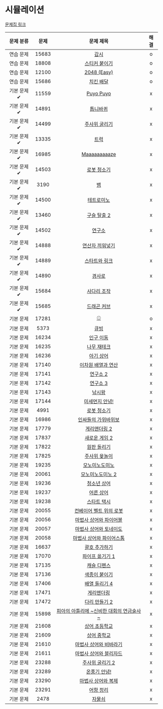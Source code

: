 # 시뮬레이션

[문제집 링크](https://www.acmicpc.net/workbook/view/7316)

| 문제 분류 | 문제 | 문제 제목 | 해결 |
| :--: | :--: | :--: | :--: |
| 연습 문제 | 15683 | [감시](https://www.acmicpc.net/problem/15683) | o |
| 연습 문제 | 18808 | [스티커 붙이기](https://www.acmicpc.net/problem/18808) | o |
| 연습 문제 | 12100 | [2048 (Easy)](https://www.acmicpc.net/problem/12100) | o |
| 연습 문제 | 15686 | [치킨 배달](https://www.acmicpc.net/problem/15686) | o |
| 기본 문제✔ | 11559 | [Puyo Puyo](https://www.acmicpc.net/problem/11559) | x |
| 기본 문제✔ | 14891 | [톱니바퀴](https://www.acmicpc.net/problem/14891) | x |
| 기본 문제✔ | 14499 | [주사위 굴리기](https://www.acmicpc.net/problem/14499) | x |
| 기본 문제✔ | 13335 | [트럭](https://www.acmicpc.net/problem/13335) | x |
| 기본 문제✔ | 16985 | [Maaaaaaaaaze](https://www.acmicpc.net/problem/16985) | x |
| 기본 문제✔ | 14503 | [로봇 청소기](https://www.acmicpc.net/problem/14503) | x |
| 기본 문제✔ | 3190 | [뱀](https://www.acmicpc.net/problem/3190) | x |
| 기본 문제✔ | 14500 | [테트로미노](https://www.acmicpc.net/problem/14500) | x |
| 기본 문제✔ | 13460 | [구슬 탈출 2](https://www.acmicpc.net/problem/13460) | x |
| 기본 문제✔ | 14502 | [연구소](https://www.acmicpc.net/problem/14502) | x |
| 기본 문제✔ | 14888 | [연산자 끼워넣기](https://www.acmicpc.net/problem/14888) | x |
| 기본 문제✔ | 14889 | [스타트와 링크](https://www.acmicpc.net/problem/14889) | x |
| 기본 문제✔ | 14890 | [경사로](https://www.acmicpc.net/problem/14890) | x |
| 기본 문제✔ | 15684 | [사다리 조작](https://www.acmicpc.net/problem/15684) | x |
| 기본 문제✔ | 15685 | [드래곤 커브](https://www.acmicpc.net/problem/15685) | x |
| 기본 문제 | 17281 | [⚾](https://www.acmicpc.net/problem/17281) | o |
| 기본 문제 | 5373 | [큐빙](https://www.acmicpc.net/problem/5373) | x |
| 기본 문제 | 16234 | [인구 이동](https://www.acmicpc.net/problem/16234) | x |
| 기본 문제 | 16235 | [나무 재테크](https://www.acmicpc.net/problem/16235) | x |
| 기본 문제 | 16236 | [아기 상어](https://www.acmicpc.net/problem/16236) | x |
| 기본 문제 | 17140 | [이차원 배열과 연산](https://www.acmicpc.net/problem/17140) | x |
| 기본 문제 | 17141 | [연구소 2](https://www.acmicpc.net/problem/17141) | x |
| 기본 문제 | 17142 | [연구소 3](https://www.acmicpc.net/problem/17142) | x |
| 기본 문제 | 17143 | [낚시왕](https://www.acmicpc.net/problem/17143) | x |
| 기본 문제 | 17144 | [미세먼지 안녕!](https://www.acmicpc.net/problem/17144) | x |
| 기본 문제 | 4991 | [로봇 청소기](https://www.acmicpc.net/problem/4991) | x |
| 기본 문제 | 16986 | [인싸들의 가위바위보](https://www.acmicpc.net/problem/16986) | x |
| 기본 문제 | 17779 | [게리맨더링 2](https://www.acmicpc.net/problem/17779) | x |
| 기본 문제 | 17837 | [새로운 게임 2](https://www.acmicpc.net/problem/17837) | x |
| 기본 문제 | 17822 | [원판 돌리기](https://www.acmicpc.net/problem/17822) | x |
| 기본 문제 | 17825 | [주사위 윷놀이](https://www.acmicpc.net/problem/17825) | x |
| 기본 문제 | 19235 | [모노미노도미노](https://www.acmicpc.net/problem/19235) | x |
| 기본 문제 | 20061 | [모노미노도미노 2](https://www.acmicpc.net/problem/20061) | x |
| 기본 문제 | 19236 | [청소년 상어](https://www.acmicpc.net/problem/19236) | x |
| 기본 문제 | 19237 | [어른 상어](https://www.acmicpc.net/problem/19237) | x |
| 기본 문제 | 19238 | [스타트 택시](https://www.acmicpc.net/problem/19238) | x |
| 기본 문제 | 20055 | [컨베이어 벨트 위의 로봇](https://www.acmicpc.net/problem/20055) | x |
| 기본 문제 | 20056 | [마법사 상어와 파이어볼](https://www.acmicpc.net/problem/20056) | x |
| 기본 문제 | 20057 | [마법사 상어와 토네이도](https://www.acmicpc.net/problem/20057) | x |
| 기본 문제 | 20058 | [마법사 상어와 파이어스톰](https://www.acmicpc.net/problem/20058) | x |
| 기본 문제 | 16637 | [괄호 추가하기](https://www.acmicpc.net/problem/16637) | x |
| 기본 문제 | 17070 | [파이프 옮기기 1](https://www.acmicpc.net/problem/17070) | x |
| 기본 문제 | 17135 | [캐슬 디펜스](https://www.acmicpc.net/problem/17135) | x |
| 기본 문제 | 17136 | [색종이 붙이기](https://www.acmicpc.net/problem/17136) | x |
| 기본 문제 | 17406 | [배열 돌리기 4](https://www.acmicpc.net/problem/17406) | x |
| 기본 문제 | 17471 | [게리맨더링](https://www.acmicpc.net/problem/17471) | x |
| 기본 문제 | 17472 | [다리 만들기 2](https://www.acmicpc.net/problem/17472) | x |
| 기본 문제 | 15898 | [피아의 아틀리에 ~신비한 대회의 연금술사~](https://www.acmicpc.net/problem/15898) | x |
| 기본 문제 | 21608 | [상어 초등학교](https://www.acmicpc.net/problem/21608) | x |
| 기본 문제 | 21609 | [상어 중학교](https://www.acmicpc.net/problem/21609) | x |
| 기본 문제 | 21610 | [마법사 상어와 비바라기](https://www.acmicpc.net/problem/21610) | x |
| 기본 문제 | 21611 | [마법사 상어와 블리자드](https://www.acmicpc.net/problem/21611) | x |
| 기본 문제 | 23288 | [주사위 굴리기 2](https://www.acmicpc.net/problem/23288) | x |
| 기본 문제 | 23289 | [온풍기 안녕!](https://www.acmicpc.net/problem/23289) | x |
| 기본 문제 | 23290 | [마법사 상어와 복제](https://www.acmicpc.net/problem/23290) | x |
| 기본 문제 | 23291 | [어항 정리](https://www.acmicpc.net/problem/23291) | x |
| 기본 문제 | 2478 | [자물쇠](https://www.acmicpc.net/problem/2478) | x |
